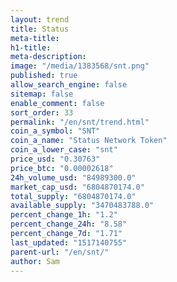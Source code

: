 ```yaml
---
layout: trend
title: Status
meta-title: 
h1-title: 
meta-description: 
image: "/media/1383568/snt.png"
published: true
allow_search_engine: false
sitemap: false
enable_comment: false
sort_order: 33
permalink: "/en/snt/trend.html"
coin_a_symbol: "SNT"
coin_a_name: "Status Network Token"
coin_a_lower_case: "snt"
price_usd: "0.30763"
price_btc: "0.00002618"
24h_volume_usd: "84989300.0"
market_cap_usd: "6804870174.0"
total_supply: "6804870174.0"
available_supply: "3470483788.0"
percent_change_1h: "1.2"
percent_change_24h: "8.58"
percent_change_7d: "1.71"
last_updated: "1517140755"
parent-url: "/en/snt/"
author: Sam
---
```


